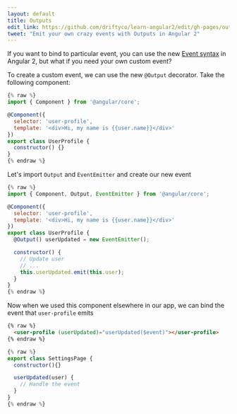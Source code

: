 ```yaml
---
layout: default
title: Outputs
edit_link: https://github.com/driftyco/learn-angular2/edit/gh-pages/outputs/index.md
tweet: "Emit your own crazy events with Outputs in Angular 2"
---
```


If you want to bind to particular event, you can use the new [Event syntax](/events) in Angular 2, but what if you need your own custom event?

To create a custom event, we can use the new `@Output` decorator. Take the following component:

```javascript
{% raw %}
import { Component } from '@angular/core';

@Component({
  selector: 'user-profile',
  template: '<div>Hi, my name is {{user.name}}</div>'
})
export class UserProfile {
  constructor() {}
}
{% endraw %}
```

Let's import `Output` and `EventEmitter` and create our new event

```javascript
{% raw %}
import { Component, Output, EventEmitter } from '@angular/core';

@Component({
  selector: 'user-profile',
  template: '<div>Hi, my name is {{user.name}}</div>'
})
export class UserProfile {
  @Output() userUpdated = new EventEmitter();

  constructor() {
    // Update user
    // ...
    this.userUpdated.emit(this.user);
  }
}
{% endraw %}
```

Now when we used this component elsewhere in our app, we can bind the event that `user-profile` emits

```html
{% raw %}
  <user-profile (userUpdated)="userUpdated($event)"></user-profile>
{% endraw %}
```

```javascript
{% raw %}
export class SettingsPage {
  constructor(){}

  userUpdated(user) {
    // Handle the event
  }
}
{% endraw %}
```
